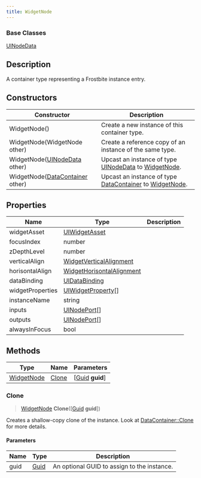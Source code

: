 ```yaml
---
title: WidgetNode
---
```

### Base Classes

[UINodeData](UINodeData)

## Description

A container type representing a Frostbite instance entry.

## Constructors

| Constructor                                                           | Description                                                                                                 |
| --------------------------------------------------------------------- | ----------------------------------------------------------------------------------------------------------- |
| WidgetNode()                                                          | Create a new instance of this container type.                                                               |
| WidgetNode(WidgetNode other)                                          | Create a reference copy of an instance of the same type.                                                    |
| WidgetNode([UINodeData](UINodeData) other)                            | Upcast an instance of type [UINodeData](UINodeData) to [WidgetNode](WidgetNode).                            |
| WidgetNode([DataContainer](/vext/ref/shared/class/datacontainer) other) | Upcast an instance of type [DataContainer](/vext/ref/shared/class/datacontainer) to [WidgetNode](WidgetNode). |

## Properties

| Name             | Type                                                   | Description |
| ---------------- | ------------------------------------------------------ | ----------- |
| widgetAsset      | [UIWidgetAsset](UIWidgetAsset)                         |             |
| focusIndex       | number                                                 |             |
| zDepthLevel      | number                                                 |             |
| verticalAlign    | [WidgetVerticalAlignment](WidgetVerticalAlignment)     |             |
| horisontalAlign  | [WidgetHorisontalAlignment](WidgetHorisontalAlignment) |             |
| dataBinding      | [UIDataBinding](UIDataBinding)                         |             |
| widgetProperties | [UIWidgetProperty](UIWidgetProperty)\[\]               |             |
| instanceName     | string                                                 |             |
| inputs           | [UINodePort](UINodePort)\[\]                           |             |
| outputs          | [UINodePort](UINodePort)\[\]                           |             |
| alwaysInFocus    | bool                                                   |             |

## Methods

| Type                     | Name            | Parameters                                     |
| ------------------------ | --------------- | ---------------------------------------------- |
| [WidgetNode](WidgetNode) | [Clone](#clone) | \[[Guid](/vext/ref/shared/class/guid) **guid**\] |

### Clone

> [WidgetNode](WidgetNode) **Clone**(\[[Guid](/vext/ref/shared/class/guid) **guid**\])

Creates a shallow-copy clone of the instance. Look at [DataContainer::Clone](/vext/ref/shared/class/datacontainer#clone) for more details.

#### Parameters

| Name | Type         | Description                                 |
| ---- | ------------ | ------------------------------------------- |
| guid | [Guid](Guid) | An optional GUID to assign to the instance. |
